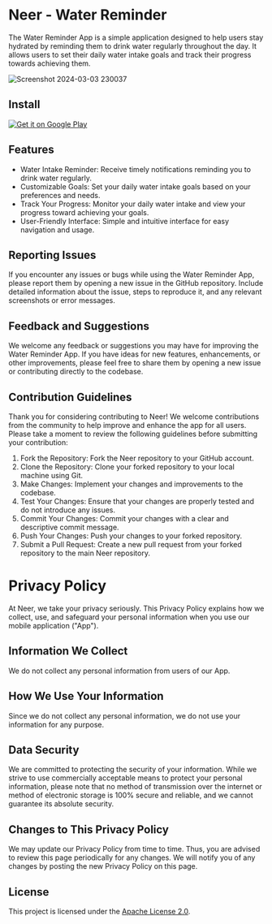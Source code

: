 # Neer - Water Reminder
The Water Reminder App is a simple application designed to help users stay hydrated by reminding them to drink water regularly throughout the day. 
It allows users to set their daily water intake goals and track their progress towards achieving them.

![Screenshot 2024-03-03 230037](https://github.com/criticalAY/Neer/assets/48384865/5f331576-cdfc-4eba-a32a-e9aa5ff4da6b)

Install
---------
<div style="display:flex;">

<a href='https://play.google.com/store/apps/details?id=com.criticalay.neer&pcampaignid=pcampaignidMKT-Other-global-all-co-prtnr-py-PartBadge-Mar2515-1'>
<img alt='Get it on Google Play' src='https://play.google.com/intl/en_us/badges/static/images/badges/en_badge_web_generic.png'/>
</a>

</div>

## Features
* Water Intake Reminder: Receive timely notifications reminding you to drink water regularly.
* Customizable Goals: Set your daily water intake goals based on your preferences and needs.
* Track Your Progress: Monitor your daily water intake and view your progress toward achieving your goals.
* User-Friendly Interface: Simple and intuitive interface for easy navigation and usage.

## Reporting Issues
If you encounter any issues or bugs while using the Water Reminder App, please report them by opening a new issue in the GitHub repository.
Include detailed information about the issue, steps to reproduce it, and any relevant screenshots or error messages.

## Feedback and Suggestions
We welcome any feedback or suggestions you may have for improving the Water Reminder App. If you have ideas for new features, enhancements,
or other improvements, please feel free to share them by opening a new issue or contributing directly to the codebase.

## Contribution Guidelines
Thank you for considering contributing to Neer! We welcome contributions from the community to help improve and enhance the app for all users. 
Please take a moment to review the following guidelines before submitting your contribution:

1. Fork the Repository: Fork the Neer repository to your GitHub account.
2. Clone the Repository: Clone your forked repository to your local machine using Git. 
3. Make Changes: Implement your changes and improvements to the codebase.
4. Test Your Changes: Ensure that your changes are properly tested and do not introduce any issues.
5. Commit Your Changes: Commit your changes with a clear and descriptive commit message.
6. Push Your Changes: Push your changes to your forked repository.
7. Submit a Pull Request: Create a new pull request from your forked repository to the main Neer repository.


# Privacy Policy
At Neer, we take your privacy seriously. This Privacy Policy explains how we collect, use, and safeguard your personal information when you use our mobile application ("App").

## Information We Collect
We do not collect any personal information from users of our App.

## How We Use Your Information
Since we do not collect any personal information, we do not use your information for any purpose.

## Data Security
We are committed to protecting the security of your information. While we strive to use commercially acceptable means to protect your personal information,
please note that no method of transmission over the internet or method of electronic storage is 100% secure and reliable, and we cannot guarantee its absolute security.

## Changes to This Privacy Policy
We may update our Privacy Policy from time to time. Thus, you are advised to review this page periodically for any changes. We will notify you of any changes by posting the new Privacy Policy on this page.


## License
This project is licensed under the [Apache License 2.0](https://www.apache.org/licenses/LICENSE-2.0).
